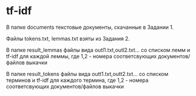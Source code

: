 # tf-idf

В папке documents текстовые документы, скачанные в Задании 1.

Файлы tokens.txt, lemmas.txt взяты из Задания 2.

В папке result_lemmas файлы вида outl1.txt,outl2.txt...  со списком лемм и tf-idf для каждой леммы, где 1,2 - номера соответсвующих документов/файлов выкачки

В папке result_tokens файлы вида outt1.txt,outt2.txt... со списком терминов и tf-idf для каждого термина, где 1,2 - номера соответсвующих документов/файлов выкачки
